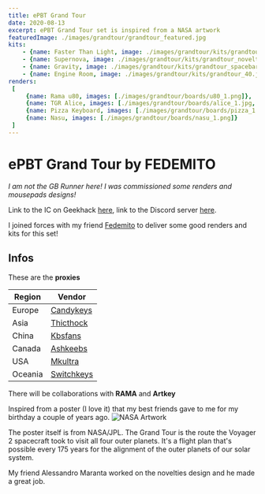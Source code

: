```yaml
---
title: ePBT Grand Tour
date: 2020-08-13
excerpt: ePBT Grand Tour set is inspired from a NASA artwork
featuredImage: ./images/grandtour/grandtour_featured.jpg
kits: 
    - {name: Faster Than Light, image: ./images/grandtour/kits/grandtour_base.jpg}
    - {name: Supernova, image: ./images/grandtour/kits/grandtour_novelty.jpg}
    - {name: Gravity, image: ./images/grandtour/kits/grandtour_spacebar.jpg}
    - {name: Engine Room, image: ./images/grandtour/kits/grandtour_40.jpg}
renders: 
 [
     {name: Rama u80, images: [./images/grandtour/boards/u80_1.png]},
     {name: TGR Alice, images: [./images/grandtour/boards/alice_1.jpg, ./images/grandtour/boards/alice_2.png ]},
     {name: Pizza Keyboard, images: [./images/grandtour/boards/pizza_1.png]},
     {name: Nasu, images: [./images/grandtour/boards/nasu_1.png]}
 ]
---
```

# ePBT Grand Tour by FEDEMITO

*I am not the GB Runner here! I was commissioned some renders and mousepads designs!*

Link to the IC on Geekhack [here](https://geekhack.org/index.php?topic=108068.0), link to the Discord server [here](https://discord.gg/5RcuT2c).

I joined forces with my friend [Fedemito](https://www.instagram.com/fedemito_/) to deliver some good renders and kits for this set!

## Infos

These are the **proxies**

| Region    | Vendor                               |
| --------- | ------------------------------------ |
| Europe    | [Candykeys](https://candykeys.com/)  |
| Asia      | [Thicthock](https://thicthock.com/)  |
| China     | [Kbsfans](https://kbdfans.com/)      |
| Canada    | [Ashkeebs](https://www.ashkeebs.com/)|
| USA       | [Mkultra](https://mkultra.click/)    |
| Oceania   | [Switchkeys](https://www.switchkeys.com.au/)|

There will be collaborations with **RAMA** and **Artkey**


Inspired from a poster (I love it) that my best friends gave to me for my birthday a couple of years ago.
![NASA Artwork](https://www.jpl.nasa.gov/visions-of-the-future/images/grand_tour.jpg)

The poster itself is from NASA/JPL.
The Grand Tour is the route the Voyager 2 spacecraft took to visit all four outer planets. It's a flight plan that's possible every 175 years for the alignment of the outer planets of our solar system.

My friend Alessandro Maranta worked on the novelties design and he made a great job.